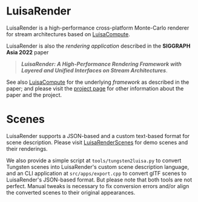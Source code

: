 # LuisaRender

LuisaRender is a high-performance cross-platform Monte-Carlo renderer for stream architectures based
on [LuisaCompute](https://github.com/LuisaGroup/LuisaCompute).

LuisaRender is also the *rendering application* described in the **SIGGRAPH Asia 2022** paper
> ***LuisaRender: A High-Performance Rendering Framework with Layered and Unified Interfaces on Stream Architectures***.

See also [LuisaCompute](https://github.com/LuisaGroup/LuisaCompute) for the underlying *framework* as described in the paper; and please visit the [project page](https://luisa-render.com) for other information about the paper and the project.

# Scenes

LuisaRender supports a JSON-based and a custom text-based format for scene description. Please visit [LuisaRenderScenes](https://github.com/LuisaGroup/LuisaRenderScenes) for demo scenes and their renderings.

We also provide a simple script at `tools/tungsten2luisa.py` to convert Tungsten scenes into LuisaRender's custom scene description language, and an CLI application at `src/apps/export.cpp` to convert glTF scenes to LuisaRender's JSON-based format. But please note that both tools are not perfect. Manual tweaks is necessary to fix conversion errors and/or align the converted scenes to their original appearances.
